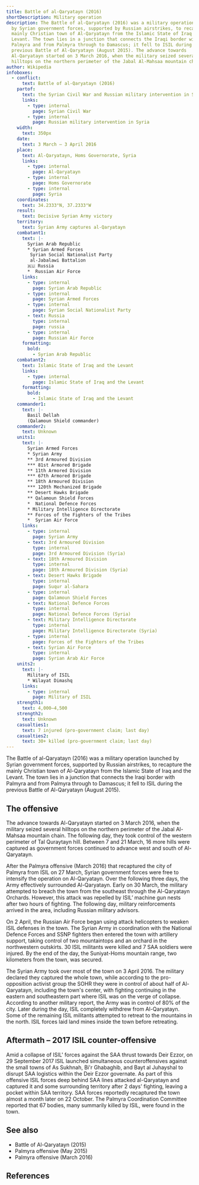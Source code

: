 ```yaml
---
title: Battle of al-Qaryatayn (2016)
shortDescription: Military operation
description: The Battle of al-Qaryatayn (2016) was a military operation launched
  by Syrian government forces, supported by Russian airstrikes, to recapture the
  mainly Christian town of Al-Qaryatayn from the Islamic State of Iraq and the
  Levant. The town lies in a junction that connects the Iraqi border with
  Palmyra and from Palmyra through to Damascus; it fell to ISIL during the
  previous Battle of Al-Qaryatayn (August 2015). The advance towards
  Al-Qaryatayn started on 3 March 2016, when the military seized several
  hilltops on the northern perimeter of the Jabal Al-Mahsaa mountain chain.
author: Wikipedia
infoboxes:
  - conflict:
      text: Battle of al-Qaryatayn (2016)
    partof:
      text: the Syrian Civil War and Russian military intervention in Syria
      links:
        - type: internal
          page: Syrian Civil War
        - type: internal
          page: Russian military intervention in Syria
    width:
      text: 350px
    date:
      text: 3 March – 3 April 2016
    place:
      text: Al-Qaryatayn, Homs Governorate, Syria
      links:
        - type: internal
          page: Al-Qaryatayn
        - type: internal
          page: Homs Governorate
        - type: internal
          page: Syria
    coordinates:
      text: 34.2333°N, 37.2333°W
    result:
      text: Decisive Syrian Army victory
    territory:
      text: Syrian Army captures al-Qaryatayn
    combatant1:
      text: |-
        Syrian Arab Republic
        * Syrian Armed Forces
         Syrian Social Nationalist Party 
         al-Jabalawi Battalion 
        🇷🇺 Russia 
        *  Russian Air Force
      links:
        - type: internal
          page: Syrian Arab Republic
        - type: internal
          page: Syrian Armed Forces
        - type: internal
          page: Syrian Social Nationalist Party
        - text: Russia
          type: internal
          page: russia
        - type: internal
          page: Russian Air Force
      formatting:
        bold:
          - Syrian Arab Republic
    combatant2:
      text: Islamic State of Iraq and the Levant
      links:
        - type: internal
          page: Islamic State of Iraq and the Levant
      formatting:
        bold:
          - Islamic State of Iraq and the Levant
    commander1:
      text: |-
        Basil Dellah 
        (Qalamoun Shield commander)
    commander2:
      text: Unknown
    units1:
      text: |-
        Syrian Armed Forces
        * Syrian Army
        ** 3rd Armoured Division
        *** 81st Armored Brigade 
        ** 11th Armored Division
        *** 67th Armored Brigade 
        ** 18th Armoured Division
        *** 120th Mechanized Brigade 
        ** Desert Hawks Brigade 
        ** Qalamoun Shield Forces 
        *  National Defence Forces
        * Military Intelligence Directorate
        ** Forces of the Fighters of the Tribes 
        *  Syrian Air Force
      links:
        - type: internal
          page: Syrian Army
        - text: 3rd Armoured Division
          type: internal
          page: 3rd Armoured Division (Syria)
        - text: 18th Armoured Division
          type: internal
          page: 18th Armoured Division (Syria)
        - text: Desert Hawks Brigade
          type: internal
          page: Suqur al-Sahara
        - type: internal
          page: Qalamoun Shield Forces
        - text: National Defence Forces
          type: internal
          page: National Defence Forces (Syria)
        - text: Military Intelligence Directorate
          type: internal
          page: Military Intelligence Directorate (Syria)
        - type: internal
          page: Forces of the Fighters of the Tribes
        - text: Syrian Air Force
          type: internal
          page: Syrian Arab Air Force
    units2:
      text: |-
        Military of ISIL
        * Wilayat Dimashq
      links:
        - type: internal
          page: Military of ISIL
    strength1:
      text: 4,000–4,500
    strength2:
      text: Unknown
    casualties1:
      text: 7 injured (pro-government claim; last day)
    casualties2:
      text: 30+ killed (pro-government claim; last day)
---
```


The Battle of al-Qaryatayn (2016) was a military operation launched by Syrian government forces, supported by Russian airstrikes, to recapture the mainly Christian town of Al-Qaryatayn from the Islamic State of Iraq and the Levant. The town lies in a junction that connects the Iraqi border with Palmyra and from Palmyra through to Damascus; it fell to ISIL during the previous Battle of Al-Qaryatayn (August 2015).

## The offensive
The advance towards Al-Qaryatayn started on 3 March 2016, when the military seized several hilltops on the northern perimeter of the Jabal Al-Mahsaa mountain chain. The following day, they took control of the western perimeter of Tal Quraytayn hill. Between 7 and 21 March, 16 more hills were captured as government forces continued to advance west and south of Al-Qaryatayn.

After the Palmyra offensive (March 2016) that recaptured the city of Palmyra from ISIL on 27 March, Syrian government forces were free to intensify the operation on Al-Qaryatayn. Over the following three days, the Army effectively surrounded Al-Qaryatayn. Early on 30 March, the military attempted to breach the town from the southeast through the Al-Qaryatayn Orchards. However, this attack was repelled by ISIL’ machine gun nests after two hours of fighting. The following day, military reinforcements arrived in the area, including Russian military advisors.

On 2 April, the Russian Air Force began using attack helicopters to weaken ISIL defenses in the town. The Syrian Army in coordination with the National Defence Forces and SSNP fighters then entered the town with artillery support, taking control of two mountaintops and an orchard in the northwestern outskirts. 30 ISIL militants were killed and 7 SAA soldiers were injured. By the end of the day, the Suniyat-Homs mountain range, two kilometers from the town, was secured.

The Syrian Army took over most of the town on 3 April 2016. The military declared they captured the whole town, while according to the pro-opposition activist group the SOHR they were in control of about half of Al-Qaryatayn, including the town's center, with fighting continuing in the eastern and southeastern part where ISIL was on the verge of collapse. According to another military report, the Army was in control of 80% of the city. Later during the day, ISIL completely withdrew from Al-Qaryatayn. Some of the remaining ISIL militants attempted to retreat to the mountains in the north. ISIL forces laid land mines inside the town before retreating.

## Aftermath – 2017 ISIL counter-offensive
Amid a collapse of ISIL' forces against the SAA thrust towards Deir Ezzor, on 29 September 2017 ISIL launched simultaneous counteroffensives against the small towns of As Sukhnah, Bi'r Ghabaghib, and Bayt al Juhayshal to disrupt SAA logistics within the Deir Ezzor governate. As part of this offensive ISIL forces deep behind SAA lines attacked al-Qaryatayn and captured it and some surrounding territory after 2 days' fighting, leaving a pocket within SAA territory. SAA forces reportedly recaptured the town almost a month later on 22 October. The Palmyra Coordination Committee reported that 67 bodies, many summarily killed by ISIL, were found in the town.

## See also
 * Battle of Al-Qaryatayn (2015)
 * Palmyra offensive (May 2015)
 * Palmyra offensive (March 2016)


## References
